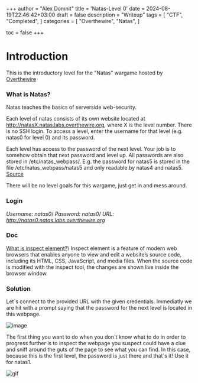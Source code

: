 +++
author = "Alex Domnit"
title = 'Natas-Level 0'
date = 2024-08-19T22:46:42+03:00
draft = false
description = "Writeup"
tags = [
    "CTF",
    "Completed",
]
categories = [
    "Overthewire",
    "Natas",
]

toc = false
+++

# Introduction
This is the introductory level for the "Natas" wargame hosted by [Overthewire](https://overthewire.org/wargames/natas/)

### What is Natas?
Natas teaches the basics of serverside web-security.

Each level of natas consists of its own website located at http://natasX.natas.labs.overthewire.org, where X is the level number. There is no SSH login. To access a level, enter the username for that level (e.g. natas0 for level 0) and its password.

Each level has access to the password of the next level. Your job is to somehow obtain that next password and level up. All passwords are also stored in /etc/natas_webpass/. E.g. the password for natas5 is stored in the file /etc/natas_webpass/natas5 and only readable by natas4 and natas5.
[Source](https://overthewire.org/wargames/natas/)

There will be no level goals for this wargame, just get in and mess around.

### Login
*Username: natas0*/
*Password: natas0*/
*URL:      http://natas0.natas.labs.overthewire.org*

### Doc
[What is inspect element?](https://blog.hubspot.com/website/how-to-inspect#:~:text=What%20does%20%E2%80%9Cinspect%20element%E2%80%9D%20mean,live%20inside%20the%20browser%20window.)\
Inspect element is a feature of modern web browsers that enables anyone to view and edit a website’s source code, including its HTML, CSS, JavaScript, and media files. When the source code is modified with the inspect tool, the changes are shown live inside the browser window.

### Solution
Let`s connect to the provided URL with the given credentials. Immediatly we are hit with a prompt saying that the password for the next level is located in this webpage.

![image](/img/natas/natas0-1.png)

The first thing you want to do when you don\`t know what to do in order to progress further is to inspect the webpage you suspect could have a clue and sniff around the guts of the page to see what you can find. In this case, because this is the first level, the password is just there and that\`s it! Use it for natas1.

<img src="/img/natas/natas0-2.png" alt="gif" style="display: block; margin-left: auto; margin-right: auto;">
<br>